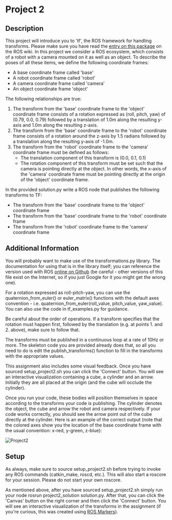 # Project 2

## Description
This project will introduce you to 'tf', the ROS framework for handling transforms. Please make sure you have read the [entry on this package](http://wiki.ros.org/tf) on the ROS wiki. In this project we consider a ROS ecosystem, which consists of a robot with a camera mounted on it as well as an object. To describe the poses of all these items, we define the following coordinate frames:

- A base coordinate frame called 'base'
- A robot coordinate frame  called 'robot'
- A camera coordinate frame called 'camera'
- An object coordinate frame 'object'

The following relationships are true:

1. The transform from the 'base' coordinate frame to the 'object' coordinate frame consists of a rotation expressed as (roll, pitch, yaw) of (0.79, 0.0, 0.79) followed by a translation of 1.0m along the resulting y-axis and 1.0m along the resulting z-axis. 
2. The transform from the 'base' coordinate frame to the 'robot' coordinate frame consists of a rotation around the z-axis by 1.5 radians followed by a translation along the resulting y-axis of -1.0m. 
3. The transform from the 'robot' coordinate frame to the 'camera' coordinate frame must be defined as follows:
    - The translation component of this transform is (0.0, 0.1, 0.1)
    - The rotation component of this transform must be set such that the camera is pointing directly at the object. In other words, the x-axis of the 'camera' coordinate frame must be pointing directly at the origin of the 'object' coordinate frame. 

In the provided solution.py write a ROS node that publishes the following transforms to TF:

- The transform from the 'base' coordinate frame to the 'object' coordinate frame 
- The transform from the 'base' coordinate frame to the 'robot' coordinate frame 
- The transform from the 'robot' coordinate frame to the 'camera' coordinate frame

## Additional Information
You will probably want to make use of the transformations.py library. The documentation for using that is in the library itself; you can reference the version used with ROS [online on Github](https://github.com/ros/geometry/blob/indigo-devel/tf/src/tf/transformations.py) (be careful - other versions of this file exist on the Internet, so if you just Google for it you might get the wrong one).

For a rotation expressed as roll-pitch-yaw, you can use the quaternion_from_euler() or euler_matrix() functions with the default axes convention - i.e. quaternion_from_euler(roll_value, pitch_value, yaw_value). You can also use the code in tf_examples.py for guidance.

Be careful about the order of operations. If a transform specifies that the rotation must happen first, followed by the translation (e.g. at points 1. and 2. above), make sure to follow that.

The transforms must be published in a continuous loop at a rate of 10Hz or more. The skeleton code you are provided already does that, so all you need to do is edit the publish_transforms() function to fill in the transforms with the appropriate values. 

This assignment also includes some visual feedback. Once you have sourced setup_project2.sh you can click the 'Connect' button. You will see an interactive visualization containing a cube, a cylinder and an arrow. Initially they are all placed at the origin (and the cube will occlude the cylinder).

Once you run your code, these bodies will position themselves in space according to the transforms your code is publishing. The cylinder denotes the object, the cube and arrow the robot and camera respectively. If your code works correctly, you should see the arrow point out of the cube directly at the cylinder. Here is an example of the correct output (note that the colored axes show you the location of the base coordinate frame with the usual convention: x-red, y-green, z-blue):


![Project2]()

## Setup
As always, make sure to source setup_project2.sh  before trying to invoke any ROS commands (catkin_make, roscd, etc.). This will also start a roscore for your session. Please do not start your own roscore.

As mentioned above, after you have sourced setup_project2.sh simply run your node rosrun project2_solution solution.py. After that, you can click the 'Canvas' button on the right corner and then click the 'Connect' button. You will see an interactive visualization of the transforms in the assignment (if you're curious, this was created using [ROS Markers](http://wiki.ros.org/rviz/DisplayTypes/Marker)).